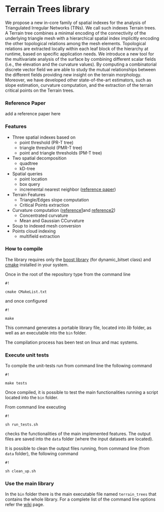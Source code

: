 # Terrain Trees library #

We propose a new in-core family of spatial indexes for the analysis of 
Triangulated Irregular Networks (TINs). We call such indexes Terrain trees. 
A Terrain tree combines a minimal encoding of the connectivity of the 
underlying triangle mesh with a hierarchical spatial index implicitly 
encoding the other topological relations among the mesh elements. 
Topological relations are extracted locally within each leaf block of 
the hierarchy at runtime, based on specific application needs. We 
introduce a new tool for the multivariate analysis of the surface by 
combining different scalar fields (i.e., the elevation and the curvature 
values). By computing a combinatorial discrete vector field we are able 
to study the mutual relationships between the different fields providing 
new insight on the terrain morphology. Moreover, we have developed other 
state-of-the-art estimators, such as slope estimation, curvature 
computation, and the extraction of the terrain critical points on the 
Terrain trees.

### Reference Paper ###

add a reference paper here

### Features ###

+ Three spatial indexes based on
    * point threshold (PR-T tree)
    * triangle threshold (PMR-T tree)
    * point and triangle thresholds (PM-T tree)
+ Two spatial decomposition
    * quadtree
    * kD-tree
+ Spatial queries
    * point location
    * box query
    * incremental nearest neighbor ([reference paper](http://link.springer.com/chapter/10.1007%2F3-540-60159-7_6))
+ Terrain Features
    * Triangle/Edges slope computation
    * Critical Points extraction
+ Curvature computation ([reference1](http://dl.acm.org/citation.cfm?id=1463498)and [reference2](http://www.umiacs.umd.edu/~deflo/papers/2010grapp/2010grapp.pdf))
    * Concentrated curvature
    * Mean and Gaussian CCurvature 
+ Soup to indexed mesh conversion
+ Points cloud indexing
    * multifield extraction

### How to compile ###

The library requires only the [boost library](http://www.boost.org/) (for dynamic_bitset class) and [cmake](https://cmake.org/) installed in your system.

Once in the root of the repository type from the command line
```
#!

cmake CMakeList.txt
```
and once configured
```
#!

make
```
This command generates a portable library file, located into *lib* folder, as well as an executable into the `bin` folder.

The compilation process has been test on linux and mac systems.

### Execute unit tests ###

To compile the unit-tests run from command line the following command
```
#!

make tests
```
Once compiled, it is possible to test the main functionalities running a script located into the `bin` folder.

From command line executing 
```
#!

sh run_tests.sh
```
checks the functionalities of the main implemented features.
The output files are saved into the `data` folder (where the input datasets are located).

It is possible to clean the output files running, from command line (from `data` folder), the following command
```
#!

sh clean_up.sh
```

### Use the main library ###

In the `bin` folder there is the main executable file named `terrain_trees` that contains the whole library. For a complete list of the command line options refer the [wiki](https://bitbucket.org/riccardo_fellegara/terrain-trees/wiki/edit/Command%20line%20parameters) page.
